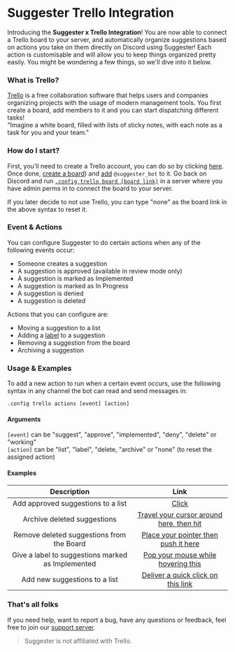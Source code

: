 # Suggester Trello Integration
Introducing the **Suggester x Trello Integration**! You are now able to connect a Trello board to your server, and automatically organize suggestions based on actions you take on them directly on Discord using Suggester! Each action is customisable and will allow you to keep things organized pretty easily. You might be wondering a few things, so we'll dive into it below.

### What is Trello?
[Trello](https://trello.com) is a free collaboration software that helps users and companies organizing projects with the usage of modern management tools. You first create a board, add members to it and you can start dispatching different tasks!\
"Imagine a white board, filled with lists of sticky notes, with each note as a task for you and your team."

### How do I start?
First, you'll need to create a Trello account, you can do so by clicking [here](https://trello.com/signup). Once done, [create a board](https://trello.com/guide/create-a-board)) and [add](https://help.trello.com/article/717-adding-people-to-a-board) `@suggester_bot` to it. Go back on Discord and run [`.config trello board [board link]`](/topics/trello/board.md) in a server where you have admin perms in to connect the board to your server. 

If you later decide to not use Trello, you can type "none" as the board link in the above syntax to reset it.

### Event & Actions
You can configure Suggester to do certain actions when any of the following events occur:
- Someone creates a suggestion
- A suggestion is approved (available in review mode only)
- A suggestion is marked as Implemented
- A suggestion is marked as In Progress
- A suggestion is denied
- A suggestion is deleted

Actions that you can configure are:
- Moving a suggestion to a list
- Adding a [label](https://help.trello.com/article/797-adding-labels-to-cards) to a suggestion
- Removing a suggestion from the board
- Archiving a suggestion

### Usage & Examples
To add a new action to run when a certain event occurs, use the following syntax in any channel the bot can read and send messages in:

`.config trello actions [event] [action]`

#### Arguments
`[event]` can be "suggest", "approve", "implemented", "deny", "delete" or "working"\
`[action]` can be "list", "label", "delete, "archive" or "none" (to reset the assigned action)

#### Examples

| Description                                             | Link                                                                               |
|:-------------------------------------------------------:|:----------------------------------------------------------------------------------:|
| Add approved suggestions to a list                      | [Click](/topics/trello/approved-suggestions.md)                        |
| Archive deleted suggestions                             | [Travel your cursor around here, then hit](/topics/trello/deleted-suggestions.md)  |
| Remove deleted suggestions from the Board               | [Place your pointer then push it here](/topics/trello/deleted-suggestions.md)      |
| Give a label to suggestions marked as Implemented       | [Pop your mouse while hovering this](/topics/trello/marked-as-implemented.md)      |
| Add new suggestions to a list                           | [Deliver a quick click on this link](/topics/trello/new-suggestion.md)             |

### That's all folks
If you need help, want to report a bug, have any questions or feedback, feel free to join our [support server](https://suggester.js.org/support).


> Suggester is not affiliated with Trello.